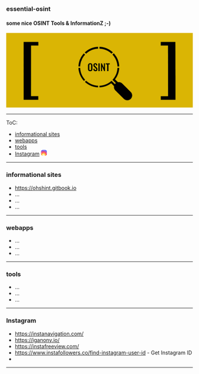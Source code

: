 ### essential-osint
#### some nice OSINT Tools &amp; InformationZ ;-)

![osint](https://github.com/vaginessa/essential-osint/blob/master/osint.png)

----
ToC:

+ [informational sites](#infosites)
+ [webapps](#webapps)
+ [tools](#tools)
+ [Instagram](#insta) <img src="https://github.com/vaginessa/essential-osint/blob/master/insta.png"  width="16" height="16">

----
### <a name="infosites"></a>informational sites
+ https://ohshint.gitbook.io
+ ...
+ ...
+ ...

----
### <a name="webapps"></a>webapps
+ ...
+ ...
+ ...

----
### <a name="tools"></a>tools
+ ...
+ ...
+ ...

----
### <a name="insta"></a>Instagram
+ https://instanavigation.com/
+ https://iganony.io/
+ https://instafreeview.com/
+ https://www.instafollowers.co/find-instagram-user-id - Get Instagram ID
+ 

----
